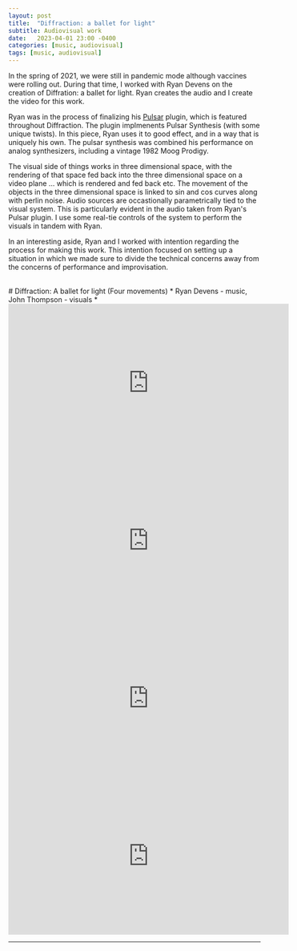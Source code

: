 ```yaml
---
layout: post
title:  "Diffraction: a ballet for light"
subtitle: Audiovisual work
date:   2023-04-01 23:00 -0400
categories: [music, audiovisual]
tags: [music, audiovisual]
---
```


In the spring of 2021, we were still in pandemic mode although vaccines were rolling out. During that time, I worked with Ryan Devens on the creation of Diffration: a ballet for light. Ryan creates the audio and I create the video for this work.

Ryan was in the process of finalizing his [Pulsar](https://recluse-audio.com/ols/products/pulsar-20) plugin, which is featured throughout Diffraction. The plugin implmenents Pulsar Synthesis (with some unique twists). In this piece, Ryan uses it to good effect, and in a way that is uniquely his own. The pulsar synthesis was combined his performance on analog synthesizers, including a vintage 1982 Moog Prodigy. 

The visual side of things works in three dimensional space, with the rendering of that space fed back into the three dimensional space on a video plane ... which is rendered and fed back etc. The movement of the objects in the three dimensional space is linked to sin and cos curves along with perlin noise. Audio sources are occastionally parametrically tied to the visual system. This is particularly evident in the audio taken from Ryan's Pulsar plugin. I use some real-tie controls of the system to perform the visuals in tandem with Ryan.

In an interesting aside, Ryan and I worked with intention regarding the process for making this work. This intention focused on setting up a situation in which we made sure to divide the technical concerns away from the concerns of performance and improvisation.

<br>
# Diffraction: A ballet for light (Four movements)
* Ryan Devens - music, John Thompson - visuals *

<iframe width="560" height="315" src="https://www.youtube.com/embed/L9dFAs2QVxU" title="YouTube video player" frameborder="0" allow="accelerometer; autoplay; clipboard-write; encrypted-media; gyroscope; picture-in-picture; web-share" allowfullscreen></iframe>

<iframe width="560" height="315" src="https://www.youtube.com/embed/ZsuCL8_ln3w" title="YouTube video player" frameborder="0" allow="accelerometer; autoplay; clipboard-write; encrypted-media; gyroscope; picture-in-picture; web-share" allowfullscreen></iframe>

<iframe width="560" height="315" src="https://www.youtube.com/embed/Fp0CraftWRo" title="YouTube video player" frameborder="0" allow="accelerometer; autoplay; clipboard-write; encrypted-media; gyroscope; picture-in-picture; web-share" allowfullscreen></iframe>

<iframe width="560" height="315" src="https://www.youtube.com/embed/IJu0gQs96sI" title="YouTube video player" frameborder="0" allow="accelerometer; autoplay; clipboard-write; encrypted-media; gyroscope; picture-in-picture; web-share" allowfullscreen></iframe>
<br>

---
<br>